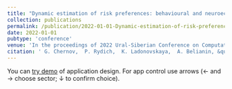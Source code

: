 ```yaml
---
title: "Dynamic estimation of risk preferences: behavioural and neuroeconomic study"
collection: publications
permalink: /publication/2022-01-01-Dynamic-estimation-of-risk-preferences-behavioural-and-neuroeconomic-study
date: 2022-01-01
pubtype: 'conference'
venue: 'In the proceedings of 2022 Ural-Siberian Conference on Computational Technologies in Cognitive Science, Genomics and Biomedicine (CSGB)'
citation: ' G. Chernov,  P. Rydich,  K. Ladonovskaya,  A. Belianin, &quot;Dynamic estimation of risk preferences: behavioural and neuroeconomic study.&quot; In the proceedings of 2022 Ural-Siberian Conference on Computational Technologies in Cognitive Science, Genomics and Biomedicine (CSGB), 2022.'
---
```

You can [try demo](https://belab.herokuapp.com/demo/motion_risk_task) of application design. For app control use arrows (<- and -> choose sector; ↓ to confirm choice).